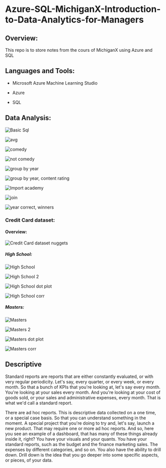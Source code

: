 # Azure-SQL-MichiganX-Introduction-to-Data-Analytics-for-Managers

## Overview:

This repo is to store notes from the cours of MichiganX using Azure and SQL

## Languages and Tools:

- Microsoft Azure Machine Learning Studio

- Azure

- SQL

## Data Analysis:

![Basic Sql](https://user-images.githubusercontent.com/70437668/154830738-e8f465a6-0229-46c0-b876-263eaa157a55.jpg)

![avg](https://user-images.githubusercontent.com/70437668/154830740-5e0259fc-b331-4649-828b-47660c400ade.jpg)

![comedy](https://user-images.githubusercontent.com/70437668/154830743-d2c561ee-ad22-4559-be64-9fef3f4a9760.jpg)

![not comedy](https://user-images.githubusercontent.com/70437668/154830749-370358b8-d5da-463b-b80f-6ccf5c4cc3c8.jpg)

![group by year](https://user-images.githubusercontent.com/70437668/154830752-fadeadd8-cd20-415a-93b7-39e173869327.jpg)

![group by year, content rating](https://user-images.githubusercontent.com/70437668/154830753-5869fc6a-f9ab-404c-a2f7-6f411943d27c.jpg)

![Import academy](https://user-images.githubusercontent.com/70437668/154830760-556a6bb7-53dc-40cb-b075-c2a23fb87236.jpg)

![join](https://user-images.githubusercontent.com/70437668/154830761-73b7d33d-900d-4a54-90fd-0be1b55f7b78.jpg)

![year correct, winners](https://user-images.githubusercontent.com/70437668/154830765-9c2b42ed-5ec2-4838-9b1d-3d67a759d473.jpg)

### Credit Card dataset:

#### Overview:

![Credit Card dataset nuggets](https://user-images.githubusercontent.com/70437668/154832386-ca37a3df-6f25-4fce-a54b-3849976aa8e8.jpg)

##### High School:

![High School](https://user-images.githubusercontent.com/70437668/154832075-6d26761c-f264-49bd-9cd0-8e2ea53b94f5.jpg)

![High School 2](https://user-images.githubusercontent.com/70437668/154832076-140ed7df-a527-453d-a763-884d2cc40b6a.jpg)

![High School dot plot](https://user-images.githubusercontent.com/70437668/154832371-2f72273a-6785-4327-9056-79361fd89770.jpg)

![High School corr](https://user-images.githubusercontent.com/70437668/154832392-7743204b-cd8d-4a34-875e-ddde38eb3c62.jpg)

##### Masters:

![Masters ](https://user-images.githubusercontent.com/70437668/154832372-1c27491c-180a-484c-a8cd-24ae7a681121.jpg)

![Masters 2](https://user-images.githubusercontent.com/70437668/154832375-16ba96e4-2d99-4641-acbf-8030b8e79de3.jpg)

![Masters dot plot](https://user-images.githubusercontent.com/70437668/154832382-25b04989-8971-41b9-adf1-283d488c96e7.jpg)

![Masters corr](https://user-images.githubusercontent.com/70437668/154832393-59b23e12-d803-42bf-a39d-e3720576f4dc.jpg)

## Descriptive 

Standard reports are reports that are either constantly evaluated, or with very regular periodicity. Let's say, every quarter, or every week, or every month. So that a bunch of KPIs that you're looking at, let's say every month. You're looking at your sales every month. And you're looking at your cost of goods sold, or your sales and administrative expenses, every month. That is what we'd call a standard report.

There are ad hoc reports. This is descriptive data collected on a one time, or a special case basis. So that you can understand something in the moment. A special project that you're doing to try and, let's say, launch a new product. That may require one or more ad hoc reports. And so, here you see an example of a dashboard, that has many of these things already inside it, right? You have your visuals and your quants. You have your standard reports, such as the budget and the finance marketing sales. The expenses by different categories, and so on. You also have the ability to drill down. Drill down is the idea that you go deeper into some specific aspects, or pieces, of your data.


